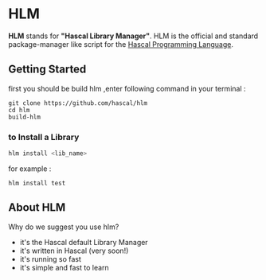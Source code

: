 # HLM
**HLM** stands for **"Hascal Library Manager"**.
HLM is the official and standard package-manager like script for the [Hascal Programming Language](https://github.com/hascal/hascal).
## Getting Started
first you should be build hlm ,enter following command in your terminal :
```
git clone https://github.com/hascal/hlm
cd hlm
build-hlm
```
### to Install a Library
```bash
hlm install <lib_name>
```

for example :
```
hlm install test
```
## About HLM
Why do we suggest you use hlm?
- it's the Hascal default Library Manager
- it's written in Hascal (very soon!)
- it's running so fast
- it's simple and fast to learn
